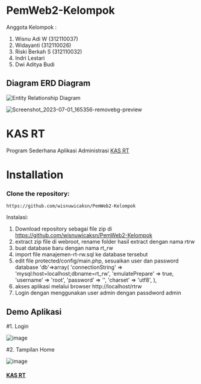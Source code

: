 # PemWeb2-Kelompok
Anggota Kelompok :
1. Wisnu Adi W      (312110037)
2. Widayanti        (312110026)
3. Riski Berkah S   (312110032)
4. Indri Lestari 
5. Dwi Aditya Budi

## Diagram ERD Diagram


![Entity Relationship Diagram](https://github.com/Indri211/PemWeb2-Kelompok/assets/116372279/fc1446e6-fc84-44f9-8253-51cc39987808)

![Screenshot_2023-07-01_165356-removebg-preview](https://github.com/adityabudi09/PemWeb2-Kelompok/assets/115923969/9fd381f4-091c-4e28-b447-e86ed08db53c)
# KAS RT
Program Sederhana Aplikasi Administrasi [KAS RT](http://wisnuwicaksn.byethost12.com/pengelolaanKasFree)

# Installation

### Clone the repository:

```
https://github.com/wisnuwicaksn/PemWeb2-Kelompok
```
Instalasi:
1. Download repository sebagai file zip di https://github.com/wisnuwicaksn/PemWeb2-Kelompok
2. extract zip file di webroot, rename folder hasil extract dengan nama rtrw
3. buat database baru dengan nama rt_rw
4. import file manajemen-rt-rw.sql ke database tersebut
5. edit file protected/config/main.php, sesuaikan user dan password database
   'db'=>array(
			'connectionString' => 'mysql:host=localhost;dbname=rt_rw',
			'emulatePrepare' => true,
			'username' => 'root',
			'password' => '',
			'charset' => 'utf8',
		),
6. akses aplikasi melalui browser http://localhost/rtrw
7. Login dengan menggunakan user admin dengan passdword admin


## Demo Aplikasi
#1. Login

![image](https://github.com/wisnuwicaksn/PemWeb2-Kelompok/assets/116352745/1481dfdd-3c88-4cc5-813e-8666780d6c40)

#2. Tampilan Home

![image](https://github.com/wisnuwicaksn/PemWeb2-Kelompok/assets/116352745/712f3363-2a12-43f3-b08b-c06e61d3c9de)

#### [KAS RT](http://wisnuwicaksn.byethost12.com/pengelolaanKasFree)
